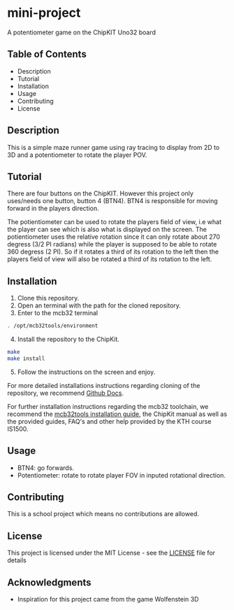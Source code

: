 # mini-project
A potentiometer game on the ChipKIT Uno32 board

## Table of Contents

- Description
- Tutorial
- Installation
- Usage
- Contributing
- License

## Description

This is a simple maze runner game using ray tracing to display from 2D to 3D and a potentiometer to rotate the player POV.

## Tutorial

There are four buttons on the ChipKIT. However this project only uses/needs one button, button 4 (BTN4). BTN4 is responsible for moving forward in the players direction.

The potientiometer can be used to rotate the players field of view, i.e what the player can see which is also what is displayed on the screen. The potientiometer uses the relative rotation since it can only rotate about 270 degress (3/2 PI radians) while the player is supposed to be able to rotate 360 degress (2 PI). So if it rotates a third of its rotation to the left then the players field of view will also be rotated a third of its rotation to the left.

## Installation

1. Clone this repository.
2. Open an terminal with the path for the cloned repository.
3. Enter to the mcb32 terminal

```bash
. /opt/mcb32tools/environment 
```

4. Install the repository to the ChipKit.

```bash
make
make install
```

5. Follow the instructions on the screen and enjoy.

For more detailed installations instructions regarding cloning of the repository, we recommend [Github Docs](https://docs.github.com/en/repositories/creating-and-managing-repositories/cloning-a-repository).

For further installation instructions regarding the mcb32 toolchain, we recommend the [mcb32tools installation guide](https://github.com/is1200-example-projects/mcb32tools), the ChipKit manual as well as the provided guides, FAQ's and other help provided by the KTH course IS1500.

## Usage

- BTN4: go forwards.
- Potentiometer: rotate to rotate player FOV in inputed rotational direction.

## Contributing

This is a school project which means no contributions are allowed.

## License

This project is licensed under the MIT License - see the [LICENSE](LICENSE) file for details

## Acknowledgments

- Inspiration for this project came from the game Wolfenstein 3D
